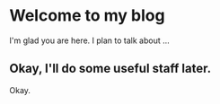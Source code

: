 # Welcome to my blog

I'm glad you are here. I plan to talk about ...

## Okay, I'll do some useful staff later.
Okay.
